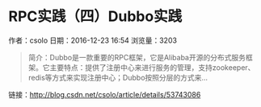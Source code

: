 # RPC实践（四）Dubbo实践
作者：csolo
日期：2016-12-23 16:54
浏览量：3203
> 简介：Dubbo是一款重要的RPC框架，它是Alibaba开源的分布式服务框架。它主要特点：提供了注册中心来进行服务的管理，支持zookeeper、redis等方式来实现注册中心；Dubbo按照分层的方式来...

 链接：http://blog.csdn.net/csolo/article/details/53743086
